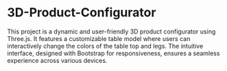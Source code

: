 # 3D-Product-Configurator
This project is a dynamic and user-friendly 3D product configurator using Three.js. It features a customizable table model where users can interactively change the colors of the table top and legs. The intuitive interface, designed with Bootstrap for responsiveness, ensures a seamless experience across various devices.
